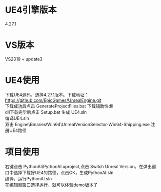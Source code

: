 # UE4引擎版本  
  4.27.1  
# VS版本  
VS2019 + update3  
# UE4使用  
  下载UE4源码，选择4.27.1版本。下载地址：https://github.com/EpicGames/UnrealEngine.git  
  下载成功后点击 GenerateProjectFiles.bat 下载辅助性dll  
  dll下载完毕后点击 Setup.bat 生成 UE4.sln  
  编译UE4.sln  
  双击 Engine\Binaries\Win64\UnrealVersionSelector-Win64-Shipping.exe 注册UE4路径  
# 项目使用  
  右键点击 PythonAI\PythonAI.uproject,点击 Switch Unreal Version，在弹出窗口中选择下载好UE4的路径，点击OK，生成PythonAI.sln  
  编译，运行PythonAI.sln  
  在编辑器窗口选择运行，就可以体验demo版本了  
